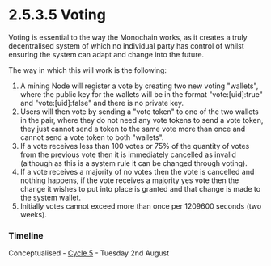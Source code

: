 # 2.5.3.5 Voting

Voting is essential to the way the Monochain works, as it creates a truly decentralised system of which no individual party has control of whilst ensuring the system can adapt and change into the future.

The way in which this will work is the following:

1. A mining Node will register a vote by creating two new voting "wallets", where the public key for the wallets will be in the format "vote:\[uid]:true" and "vote:\[uid]:false" and there is no private key.
2. Users will then vote by sending a "vote token" to one of the two wallets in the pair, where they do not need any vote tokens to send a vote token, they just cannot send a token to the same vote more than once and cannot send a vote token to both "wallets".
3. If a vote receives less than 100 votes or 75% of the quantity of votes from the previous vote then it is immediately cancelled as invalid (although as this is a system rule it can be changed through voting).
4. If a vote receives a majority of no votes then the vote is cancelled and nothing happens, if the vote receives a majority yes vote then the change it wishes to put into place is granted and that change is made to the system wallet.
5. Initially votes cannot exceed more than once per 1209600 seconds (two weeks).

### Timeline

Conceptualised - [Cycle 5](../../design-and-development/2.2.8-cycle-8-node-refactor-and-protocol-updates.md) - Tuesday 2nd August
